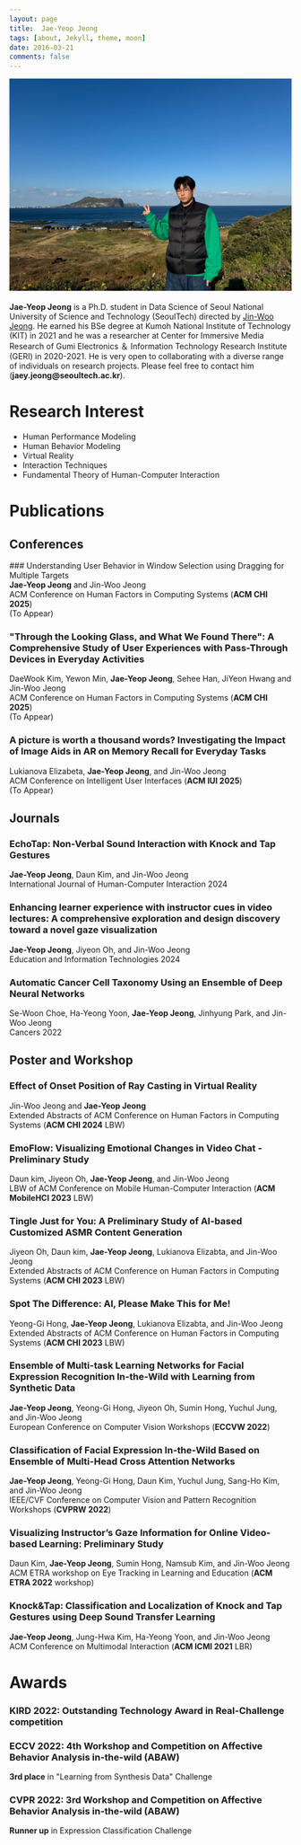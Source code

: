 ```yaml
---
layout: page
title:  Jae-Yeop Jeong
tags: [about, Jekyll, theme, moon]
date: 2016-03-21
comments: false
---
```


<div style="text-align: center;">
    <img src="/assets/img/제주도.jpg" alt="Profile Picture">
</div>
<br>
<b>Jae-Yeop Jeong</b> is a Ph.D. student in Data Science of Seoul National University of Science and Technology (SeoulTech) directed by <a href="http://ixlab.seoultech.ac.kr" target="_blank">Jin-Woo Jeong</a>. He earned his BSe degree at Kumoh National Institute of Technology (KIT) in 2021 and he was a researcher at Center for Immersive Media Research of Gumi Electronics ＆ Information Technology Research Institute (GERI) in 2020-2021. He is very open to collaborating with a diverse range of individuals on research projects. Please feel free to contact him (<b>jaey.jeong@seoultech.ac.kr</b>).

# Research Interest
* Human Performance Modeling
* Human Behavior Modeling
* Virtual Reality
* Interaction Techniques
* Fundamental Theory of Human-Computer Interaction

# Publications
## Conferences
<div>### Understanding User Behavior in Window Selection using Dragging for Multiple Targets </div>
<span style="display: block;"><b>Jae-Yeop Jeong</b> and Jin-Woo Jeong </span>
ACM Conference on Human Factors in Computing Systems (<b>ACM CHI 2025</b>) <br>
(To Appear) <br>

### "Through the Looking Glass, and What We Found There": A Comprehensive Study of User Experiences with Pass-Through Devices in Everyday Activities <br>
DaeWook Kim, Yewon Min, <b>Jae-Yeop Jeong</b>, Sehee Han, JiYeon Hwang and Jin-Woo Jeong <br>
ACM Conference on Human Factors in Computing Systems (<b>ACM CHI 2025</b>) <br> 
(To Appear) <br>

### A picture is worth a thousand words? Investigating the Impact of Image Aids in AR on Memory Recall for Everyday Tasks <br>
Lukianova Elizabeta, <b>Jae-Yeop Jeong</b>, and Jin-Woo Jeong <br>
ACM Conference on Intelligent User Interfaces (<b>ACM IUI 2025</b>) <br> 
(To Appear) <br>

## Journals
### EchoTap: Non-Verbal Sound Interaction with Knock and Tap Gestures <br>
<b>Jae-Yeop Jeong</b>, Daun Kim, and Jin-Woo Jeong <br>
International Journal of Human-Computer Interaction 2024 <br>

### Enhancing learner experience with instructor cues in video lectures: A comprehensive exploration and design discovery toward a novel gaze visualization <br>
<b>Jae-Yeop Jeong</b>, Jiyeon Oh, and Jin-Woo Jeong <br>
Education and Information Technologies 2024 <br>

### Automatic Cancer Cell Taxonomy Using an Ensemble of Deep Neural Networks <br>
Se-Woon Choe, Ha-Yeong Yoon, <b>Jae-Yeop Jeong</b>, Jinhyung Park, and Jin-Woo Jeong <br>
Cancers 2022 <br>

## Poster and Workshop
### Effect of Onset Position of Ray Casting in Virtual Reality <br>
Jin-Woo Jeong and <b>Jae-Yeop Jeong</b> <br>
Extended Abstracts of ACM Conference on Human Factors in Computing Systems (<b>ACM CHI 2024</b> LBW) <br>

### EmoFlow: Visualizing Emotional Changes in Video Chat - Preliminary Study <br>
Daun kim, Jiyeon Oh, <b>Jae-Yeop Jeong</b>, and Jin-Woo Jeong <br>
LBW of ACM Conference on Mobile Human-Computer Interaction (<b>ACM MobileHCI 2023</b> LBW) <br>

### Tingle Just for You: A Preliminary Study of AI-based Customized ASMR Content Generation <br>
Jiyeon Oh, Daun kim, <b>Jae-Yeop Jeong</b>, Lukianova Elizabta, and Jin-Woo Jeong <br>
Extended Abstracts of ACM Conference on Human Factors in Computing Systems (<b>ACM CHI 2023</b> LBW) <br>

### Spot The Difference: AI, Please Make This for Me! <br>
Yeong-Gi Hong, <b>Jae-Yeop Jeong</b>, Lukianova Elizabta, and Jin-Woo Jeong <br>
Extended Abstracts of ACM Conference on Human Factors in Computing Systems (<b>ACM CHI 2023</b> LBW) <br>

### Ensemble of Multi-task Learning Networks for Facial Expression Recognition In-the-Wild with Learning from Synthetic Data <br>
<b>Jae-Yeop Jeong</b>, Yeong-Gi Hong, Jiyeon Oh, Sumin Hong, Yuchul Jung, and Jin-Woo Jeong <br>
European Conference on Computer Vision Workshops (<b>ECCVW 2022</b>) <br>

### Classification of Facial Expression In-the-Wild Based on Ensemble of Multi-Head Cross Attention Networks <br>
<b>Jae-Yeop Jeong</b>, Yeong-Gi Hong, Daun Kim, Yuchul Jung, Sang-Ho Kim, and Jin-Woo Jeong <br>
IEEE/CVF Conference on Computer Vision and Pattern Recognition Workshops (<b>CVPRW 2022</b>) <br>

### Visualizing Instructor’s Gaze Information for Online Video-based Learning: Preliminary Study <br>
Daun Kim, <b>Jae-Yeop Jeong</b>, Sumin Hong, Namsub Kim, and Jin-Woo Jeong <br>
ACM ETRA workshop on Eye Tracking in Learning and Education (<b>ACM ETRA 2022</b> workshop) <br>

### Knock&Tap: Classification and Localization of Knock and Tap Gestures using Deep Sound Transfer Learning <br>
<b>Jae-Yeop Jeong</b>, Jung-Hwa Kim, Ha-Yeong Yoon, and Jin-Woo Jeong <br>
ACM Conference on Multimodal Interaction (<b>ACM ICMI 2021</b> LBR) <br>

# Awards
### KIRD 2022: Outstanding Technology Award in Real-Challenge competition<br>
### ECCV 2022: 4th Workshop and Competition on Affective Behavior Analysis in-the-wild (ABAW) <br>
<b>3rd place</b> in "Learning from Synthesis Data" Challenge <br>
### CVPR 2022: 3rd Workshop and Competition on Affective Behavior Analysis in-the-wild (ABAW)<br>
<b>Runner up</b> in Expression Classification Challenge <br>



